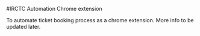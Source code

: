 #IRCTC Automation Chrome extension

To automate ticket booking process as a chrome extension.
More info to be updated later.
